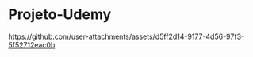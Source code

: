 




# Projeto-Udemy

https://github.com/user-attachments/assets/d5ff2d14-9177-4d56-97f3-5f52712eac0b
